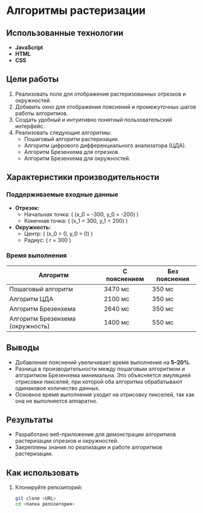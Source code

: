 # Алгоритмы растеризации  

## Использованные технологии  
- **JavaScript**  
- **HTML**  
- **CSS**  

## Цели работы  
1. Реализовать поле для отображения растеризованных отрезков и окружностей.  
2. Добавить окно для отображения пояснений и промежуточных шагов работы алгоритмов.  
3. Создать удобный и интуитивно понятный пользовательский интерфейс.  
4. Реализовать следующие алгоритмы:  
   - Пошаговый алгоритм растеризации.  
   - Алгоритм цифрового дифференциального анализатора (ЦДА).  
   - Алгоритм Брезенхема для отрезков.  
   - Алгоритм Брезенхема для окружностей.  

## Характеристики производительности  

### Поддерживаемые входные данные  
- **Отрезок:**  
  - Начальная точка: \( (x_0 = -300, y_0 = -200) \)  
  - Конечная точка: \( (x_1 = 300, y_1 = 200) \)  
- **Окружность:**  
  - Центр: \( (x_0 = 0, y_0 = 0) \)  
  - Радиус: \( r = 300 \)  

### Время выполнения  

| Алгоритм                   | С пояснением | Без пояснения |
|----------------------------|--------------|---------------|
| Пошаговый алгоритм         | 3470 мс      | 350 мс        |
| Алгоритм ЦДА               | 2100 мс      | 350 мс        |
| Алгоритм Брезенхема        | 2640 мс      | 350 мс        |
| Алгоритм Брезенхема (окружность) | 1400 мс  | 550 мс        |

## Выводы  
- Добавление пояснений увеличивает время выполнения на **5–20%**.  
- Разница в производительности между пошаговым алгоритмом и алгоритмом Брезенхема минимальна. Это объясняется эмуляцией отрисовки пикселей, при которой оба алгоритма обрабатывают одинаковое количество данных.  
- Основное время выполнения уходит на отрисовку пикселей, так как она не выполняется аппаратно.  

## Результаты  
- Разработано веб-приложение для демонстрации алгоритмов растеризации отрезков и окружностей.  
- Закреплены знания по реализации и работе алгоритмов растеризации.  

## Как использовать  
1. Клонируйте репозиторий:  
   ```bash
   git clone <URL>
   cd <папка репозитория>
